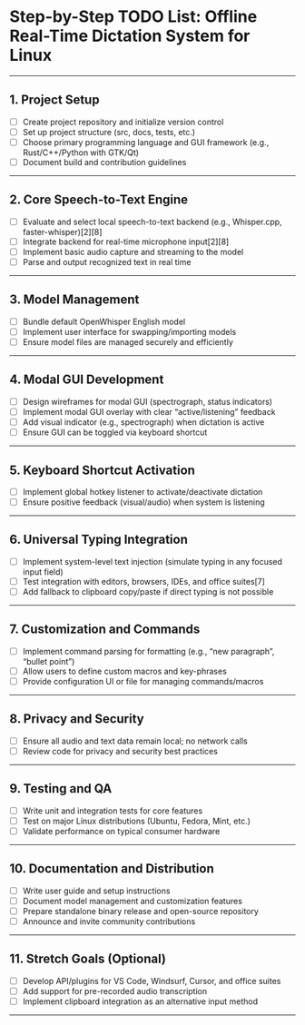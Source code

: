 # Step-by-Step TODO List: Offline Real-Time Dictation System for Linux

---

## 1. Project Setup

- [ ] Create project repository and initialize version control
- [ ] Set up project structure (src, docs, tests, etc.)
- [ ] Choose primary programming language and GUI framework (e.g., Rust/C++/Python with GTK/Qt)
- [ ] Document build and contribution guidelines

---

## 2. Core Speech-to-Text Engine

- [ ] Evaluate and select local speech-to-text backend (e.g., Whisper.cpp, faster-whisper)[2][8]
- [ ] Integrate backend for real-time microphone input[2][8]
- [ ] Implement basic audio capture and streaming to the model
- [ ] Parse and output recognized text in real time

---

## 3. Model Management

- [ ] Bundle default OpenWhisper English model
- [ ] Implement user interface for swapping/importing models
- [ ] Ensure model files are managed securely and efficiently

---

## 4. Modal GUI Development

- [ ] Design wireframes for modal GUI (spectrograph, status indicators)
- [ ] Implement modal GUI overlay with clear “active/listening” feedback
- [ ] Add visual indicator (e.g., spectrograph) when dictation is active
- [ ] Ensure GUI can be toggled via keyboard shortcut

---

## 5. Keyboard Shortcut Activation

- [ ] Implement global hotkey listener to activate/deactivate dictation
- [ ] Ensure positive feedback (visual/audio) when system is listening

---

## 6. Universal Typing Integration

- [ ] Implement system-level text injection (simulate typing in any focused input field)
- [ ] Test integration with editors, browsers, IDEs, and office suites[7]
- [ ] Add fallback to clipboard copy/paste if direct typing is not possible

---

## 7. Customization and Commands

- [ ] Implement command parsing for formatting (e.g., “new paragraph”, “bullet point”)
- [ ] Allow users to define custom macros and key-phrases
- [ ] Provide configuration UI or file for managing commands/macros

---

## 8. Privacy and Security

- [ ] Ensure all audio and text data remain local; no network calls
- [ ] Review code for privacy and security best practices

---

## 9. Testing and QA

- [ ] Write unit and integration tests for core features
- [ ] Test on major Linux distributions (Ubuntu, Fedora, Mint, etc.)
- [ ] Validate performance on typical consumer hardware

---

## 10. Documentation and Distribution

- [ ] Write user guide and setup instructions
- [ ] Document model management and customization features
- [ ] Prepare standalone binary release and open-source repository
- [ ] Announce and invite community contributions

---

## 11. Stretch Goals (Optional)

- [ ] Develop API/plugins for VS Code, Windsurf, Cursor, and office suites
- [ ] Add support for pre-recorded audio transcription
- [ ] Implement clipboard integration as an alternative input method

---